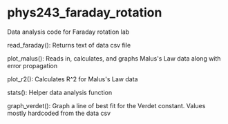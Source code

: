 # phys243_faraday_rotation
Data analysis code for Faraday rotation lab

read_faraday():
Returns text of data csv file

plot_malus():
Reads in, calculates, and graphs Malus's Law data along with error propagation

plot_r2():
Calculates R^2 for Malus's Law data

stats():
Helper data analysis function

graph_verdet(): Graph a line of best fit for the Verdet constant. Values mostly hardcoded from the data csv

